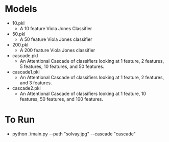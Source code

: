 # Models
- 10.pkl
  - A 10 feature Viola Jones Classifier
- 50.pkl
  - A 50 feature Viola Jones classifier
- 200.pkl
  - A 200 feature Viola Jones classifier
- cascade.pkl
  - An Attentional Cascade of classifiers looking at 1 feature, 2 features, 5 features, 10 features, and 50 features.
- cascade1.pkl
  - An Attentional Cascade of classifiers looking at 1 feature, 2 features, and 3 features.
- cascade2.pkl
  - An Attentional Cascade of classifiers looking at 1 feature, 10 features, 50 features, and 100 features.

# To Run
- python .\main.py --path "solvay.jpg" --cascade "cascade"

